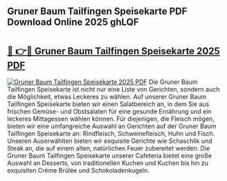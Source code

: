 ## Gruner Baum Tailfingen Speisekarte PDF Download Online 2025 ghLQF

# <h2><a href="http://gc781gf.nevu.top/?p=Gruner+Baum+Tailfingen+Speisekarte">🔗 👉🔴 Gruner Baum Tailfingen Speisekarte 2025 PDF</a></h2>

[![Gruner Baum Tailfingen Speisekarte 2025 PDF](https://i.imgur.com/dBaPXMq.png)](http://gc781gf.nevu.top/?p=Gruner+Baum+Tailfingen+Speisekarte)
Die Gruner Baum Tailfingen Speisekarte ist nicht nur eine Liste von Gerichten, sondern auch die Möglichkeit, etwas Leckeres zu wählen. Auf unserer Gruner Baum Tailfingen Speisekarte bieten wir einen Salatbereich an, in dem Sie aus frischen Gemüse- und Obstsalaten für eine gesunde Ernährung und ein leckeres Mittagessen wählen können. Für diejenigen, die Fleisch mögen, bieten wir eine umfangreiche Auswahl an Gerichten auf der Gruner Baum Tailfingen Speisekarte an: Rindfleisch, Schweinefleisch, Huhn und Fisch. Unseren Auserwählten bieten wir exquisite Gerichte wie Schaschlik und Steak an, die auf einem alten, natürlichen Feuer zubereitet werden. Die Gruner Baum Tailfingen Speisekarte unserer Cafeteria bietet eine große Auswahl an Desserts, von traditionellen Kuchen und Kuchen bis hin zu exquisiten Crème Brûlée und Schokoladenkugeln.

